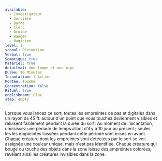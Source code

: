 ```yaml
---
available:
  - Investigateur
  - Sorcière
  - Barde
  - Clerc
  - Druide
  - Ranger
  - Magicien
level: 1
school: Divination
Verbal: true
Somatique: true
Matériel: true
detailmat: Une loupe et une pipe
Durée: 10 Minutes
Incantation: 1 Action
Portée: Touché
Concentration: false
Rituel: true
englishname: Clue
step: empty
---
```

Lorsque vous lancez ce sort, toutes les empreintes de pas et digitales dans un rayon de 45 ft. autour d'un point que vous touchez deviennent visibles et reluisent faiblement pendant la durée du sort. Au moment de l'incantation, choisissez une période de temps allant d'il y a 10 jour au présent ; seules les les empreintes laissées pendant cette période sont mises en avant. Chaque créature dont les empreintes sont détectées par le sort se voit assignée une couleur unique, mais n'est pas identifiée. Chaque créature qui bouge ou touche des objets dans la zone laisse des empreintes colorées, révélant ainsi les créatures invisibles dans la zone.
